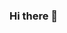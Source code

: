 ### Hi there 👋

<!--
**mattmallow/mattmallow** is a ✨ _special_ ✨ repository because its `README.md` (this file) appears on your GitHub profile.

Here are some ideas to get you started:

- 🔭 I’m currently working on a financial product called Finappster
- 🌱 I’m currently learning data fetching with python
- 👯 I’m currently collaborating with @AIRydon and @teinnt
-->
